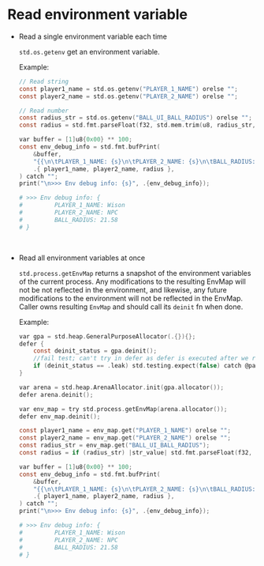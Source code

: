 # Read environment variable

- Read a single environment variable each time

    `std.os.getenv` get an environment variable.

    Example:

    ```c
    // Read string
    const player1_name = std.os.getenv("PLAYER_1_NAME") orelse "";
    const player2_name = std.os.getenv("PLAYER_2_NAME") orelse "";

    // Read number
    const radius_str = std.os.getenv("BALL_UI_BALL_RADIUS") orelse "";
    const radius = std.fmt.parseFloat(f32, std.mem.trim(u8, radius_str, " ")) catch 10.0;

    var buffer = [1]u8{0x00} ** 100;
    const env_debug_info = std.fmt.bufPrint(
        &buffer,
        "{{\n\tPLAYER_1_NAME: {s}\n\tPLAYER_2_NAME: {s}\n\tBALL_RADIUS: {d:.2}\n}}",
        .{ player1_name, player2_name, radius },
    ) catch "";
    print("\n>>> Env debug info: {s}", .{env_debug_info});
    ```

    ```bash
    # >>> Env debug info: {
    #         PLAYER_1_NAME: Wison
    #         PLAYER_2_NAME: NPC
    #         BALL_RADIUS: 21.58
    # }
    ```

    </br>

- Read all environment variables at once

    `std.process.getEnvMap` returns a snapshot of the environment variables of the
    current process. Any modifications to the resulting EnvMap will not be not
    reflected in the environment, and likewise, any future modifications to the
    environment will not be reflected in the EnvMap. Caller owns resulting `EnvMap`
    and should call its `deinit` fn when done.

    Example:

    ```c
    var gpa = std.heap.GeneralPurposeAllocator(.{}){};
    defer {
        const deinit_status = gpa.deinit();
        //fail test; can't try in defer as defer is executed after we return
        if (deinit_status == .leak) std.testing.expect(false) catch @panic("TEST FAIL");
    }

    var arena = std.heap.ArenaAllocator.init(gpa.allocator());
    defer arena.deinit();

    var env_map = try std.process.getEnvMap(arena.allocator());
    defer env_map.deinit();

    const player1_name = env_map.get("PLAYER_1_NAME") orelse "";
    const player2_name = env_map.get("PLAYER_2_NAME") orelse "";
    const radius_str = env_map.get("BALL_UI_BALL_RADIUS");
    const radius = if (radius_str) |str_value| std.fmt.parseFloat(f32, str_value) catch 10.0 else 10.0;

    var buffer = [1]u8{0x00} ** 100;
    const env_debug_info = std.fmt.bufPrint(
        &buffer,
        "{{\n\tPLAYER_1_NAME: {s}\n\tPLAYER_2_NAME: {s}\n\tBALL_RADIUS: {d:.2}\n}}",
        .{ player1_name, player2_name, radius },
    ) catch "";
    print("\n>>> Env debug info: {s}", .{env_debug_info});
    ```

    ```bash
    # >>> Env debug info: {
    #         PLAYER_1_NAME: Wison
    #         PLAYER_2_NAME: NPC
    #         BALL_RADIUS: 21.58
    # }
    ```

    </br>


